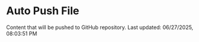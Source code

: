 # Auto Push File

Content that will be pushed to GitHub repository.
Last updated: 06/27/2025, 08:03:51 PM